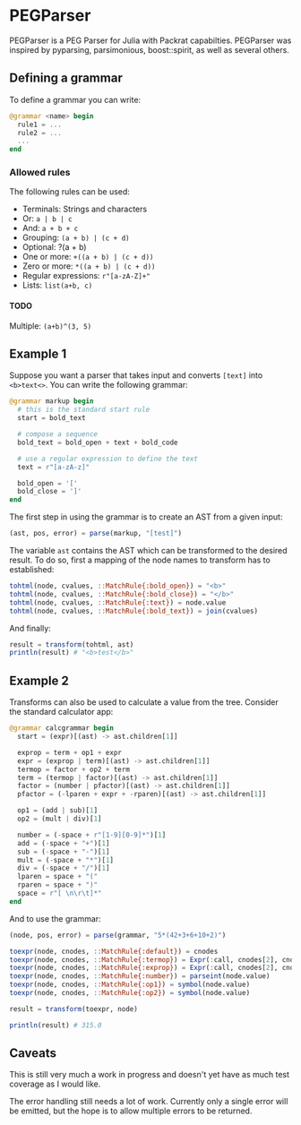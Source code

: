 # PEGParser


PEGParser is a PEG Parser for Julia with Packrat capabilties. PEGParser was inspired by pyparsing, parsimonious, boost::spirit, as well as several others.
## Defining a grammar

To define a grammar you can write:

```julia
@grammar <name> begin
  rule1 = ...
  rule2 = ...
  ...
end
```

### Allowed rules

The following rules can be used:
* Terminals: Strings and characters
* Or: `a | b | c`
* And: `a + b + c`
* Grouping: `(a + b) | (c + d)`
* Optional: ?(a + b)
* One or more: `+((a + b) | (c + d))`
* Zero or more: `*((a + b) | (c + d))`
* Regular expressions: `r"[a-zA-Z]+"`
* Lists: `list(a+b, c)`

#### TODO
Multiple: `(a+b)^(3, 5)`

## Example 1
Suppose you want a parser that takes input and converts `[text]` into `<b>text<>`. You can write the following grammar:

```julia
@grammar markup begin
  # this is the standard start rule
  start = bold_text

  # compose a sequence
  bold_text = bold_open + text + bold_code

  # use a regular expression to define the text
  text = r"[a-zA-z]"

  bold_open = '['
  bold_close = ']'
end
```

The first step in using the grammar is to create an AST from a given input:

```julia
(ast, pos, error) = parse(markup, "[test]")
```

The variable `ast` contains the AST which can be transformed to the desired result. To do so, first a mapping of the node names to transform has to established:

```julia
tohtml(node, cvalues, ::MatchRule{:bold_open}) = "<b>"
tohtml(node, cvalues, ::MatchRule{:bold_close}) = "</b>"
tohtml(node, cvalues, ::MatchRule{:text}) = node.value
tohtml(node, cvalues, ::MatchRule{:bold_text}) = join(cvalues)

```

And finally:
```julia
result = transform(tohtml, ast)
println(result) # "<b>test</b>"
```

## Example 2
Transforms can also be used to calculate a value from the tree. Consider the standard calculator app:

```julia
@grammar calcgrammar begin
  start = (expr)[(ast) -> ast.children[1]]

  exprop = term + op1 + expr
  expr = (exprop | term)[(ast) -> ast.children[1]]
  termop = factor + op2 + term
  term = (termop | factor)[(ast) -> ast.children[1]]
  factor = (number | pfactor)[(ast) -> ast.children[1]]
  pfactor = (-lparen + expr + -rparen)[(ast) -> ast.children[1]]

  op1 = (add | sub)[1]
  op2 = (mult | div)[1]

  number = (-space + r"[1-9][0-9]*")[1]
  add = (-space + "+")[1]
  sub = (-space + "-")[1]
  mult = (-space + "*")[1]
  div = (-space + "/")[1]
  lparen = space + "("
  rparen = space + ")"
  space = r"[ \n\r\t]*"
end
```

And to use the grammar:

```julia
(node, pos, error) = parse(grammar, "5*(42+3+6+10+2)")

toexpr(node, cnodes, ::MatchRule{:default}) = cnodes
toexpr(node, cnodes, ::MatchRule{:termop}) = Expr(:call, cnodes[2], cnodes[1], cnodes[3])
toexpr(node, cnodes, ::MatchRule{:exprop}) = Expr(:call, cnodes[2], cnodes[1], cnodes[3])
toexpr(node, cnodes, ::MatchRule{:number}) = parseint(node.value)
toexpr(node, cnodes, ::MatchRule{:op1}) = symbol(node.value)
toexpr(node, cnodes, ::MatchRule{:op2}) = symbol(node.value)

result = transform(toexpr, node)

println(result) # 315.0
```

## Caveats

This is still very much a work in progress and doesn't yet have as much test coverage as I would like.

The error handling still needs a lot of work. Currently only a single error will be emitted, but the hope is to allow multiple errors to be returned.
